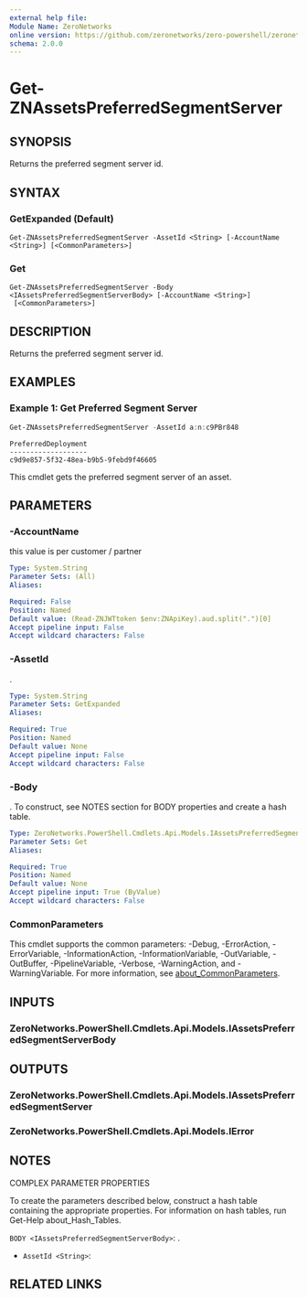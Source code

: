 ```yaml
---
external help file:
Module Name: ZeroNetworks
online version: https://github.com/zeronetworks/zero-powershell/zeronetworks/get-znassetspreferredsegmentserver
schema: 2.0.0
---
```


# Get-ZNAssetsPreferredSegmentServer

## SYNOPSIS
Returns the preferred segment server id.

## SYNTAX

### GetExpanded (Default)
```
Get-ZNAssetsPreferredSegmentServer -AssetId <String> [-AccountName <String>] [<CommonParameters>]
```

### Get
```
Get-ZNAssetsPreferredSegmentServer -Body <IAssetsPreferredSegmentServerBody> [-AccountName <String>]
 [<CommonParameters>]
```

## DESCRIPTION
Returns the preferred segment server id.

## EXAMPLES

### Example 1: Get Preferred Segment Server
```powershell
Get-ZNAssetsPreferredSegmentServer -AssetId a:n:c9PBr848
```

```output
PreferredDeployment
-------------------
c9d9e857-5f32-48ea-b9b5-9febd9f46605
```

This cmdlet gets the preferred segment server of an asset.

## PARAMETERS

### -AccountName
this value is per customer / partner

```yaml
Type: System.String
Parameter Sets: (All)
Aliases:

Required: False
Position: Named
Default value: (Read-ZNJWTtoken $env:ZNApiKey).aud.split(".")[0]
Accept pipeline input: False
Accept wildcard characters: False
```

### -AssetId
.

```yaml
Type: System.String
Parameter Sets: GetExpanded
Aliases:

Required: True
Position: Named
Default value: None
Accept pipeline input: False
Accept wildcard characters: False
```

### -Body
.
To construct, see NOTES section for BODY properties and create a hash table.

```yaml
Type: ZeroNetworks.PowerShell.Cmdlets.Api.Models.IAssetsPreferredSegmentServerBody
Parameter Sets: Get
Aliases:

Required: True
Position: Named
Default value: None
Accept pipeline input: True (ByValue)
Accept wildcard characters: False
```

### CommonParameters
This cmdlet supports the common parameters: -Debug, -ErrorAction, -ErrorVariable, -InformationAction, -InformationVariable, -OutVariable, -OutBuffer, -PipelineVariable, -Verbose, -WarningAction, and -WarningVariable. For more information, see [about_CommonParameters](http://go.microsoft.com/fwlink/?LinkID=113216).

## INPUTS

### ZeroNetworks.PowerShell.Cmdlets.Api.Models.IAssetsPreferredSegmentServerBody

## OUTPUTS

### ZeroNetworks.PowerShell.Cmdlets.Api.Models.IAssetsPreferredSegmentServer

### ZeroNetworks.PowerShell.Cmdlets.Api.Models.IError

## NOTES

COMPLEX PARAMETER PROPERTIES

To create the parameters described below, construct a hash table containing the appropriate properties. For information on hash tables, run Get-Help about_Hash_Tables.


`BODY <IAssetsPreferredSegmentServerBody>`: .
  - `AssetId <String>`: 

## RELATED LINKS

